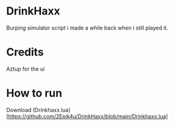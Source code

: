 # DrinkHaxx
Burping simulator script i made a while back when i still played it.

# Credits
Aztup for the ui

# How to run
Download (Drinkhaxx.lua)[https://github.com/2Epik4u/DrinkHaxx/blob/main/Drinkhaxx.lua]
